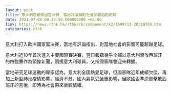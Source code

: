```yaml
---
layout: post
title: 意大利晉級歐國盃決賽　當地評論稱對社會影響超越足球
date: 2021-07-08 00:22:50.000000000 +08:00
link: https://news.rthk.hk/rthk/ch/component/k2/1599713-20210708.htm
categories: rthk
---
```


意大利打入歐洲國家盃決賽，當地有評論指出，對當地社會的影響可能超越足球。

意大利近10年首次進入主要國際賽決賽，翌日報章幾乎全部以意大利擊敗西班牙的四強賽作為頭條新聞，讚揚意大利球員，又指國家隊會迎來轉變。

當地研究足球運動的專家認為，意大利全國熱愛足球，但國家隊近年成績欠佳，再加上新型肺炎疫情影響，經濟不景，國內氣氛受嚴重影響，但歐國盃準決賽擊敗西班牙的喜悅，即時為社會帶來樂觀情緒。
